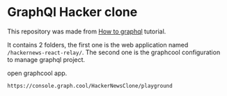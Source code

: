 # GraphQl Hacker clone

This repository was made from [How to graphql](https://www.howtographql.com/react-relay/0-introduction/) tutorial.

It contains 2 folders, the first one is the web application named `/hackernews-react-relay/`.
The second one is the graphcool configuration to manage graphql project.


open graphcool app.
```
https://console.graph.cool/HackerNewsClone/playground
```
